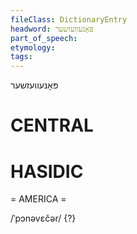```yaml
---
fileClass: DictionaryEntry
headword: פּאָנעוועזשער
part_of_speech: 
etymology: 
tags: 
---
```

פּאָנעוועזשער

CENTRAL
========

HASIDIC
=======
= AMERICA = 

/ˈpɔnəvɛčər/ {?}